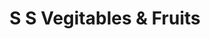 ---
title: "S S Vegitables & Fruits"
url: /paranthal/s-s-vegitables-und-fruits/
shop: Gemüse & Obst
---
